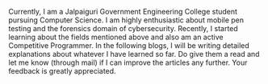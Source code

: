 Currently, I am a Jalpaiguri Government Engineering College student pursuing Computer Science.
I am highly enthusiastic about mobile pen testing and the forensics domain of cybersecurity.
Recently, I started learning about the fields mentioned above and also am an active Competitive Programmer.
In the following blogs, I will be writing detailed explanations about whatever I have learned so far.
Do give them a read and let me know (through mail) if I can improve the articles any further. Your feedback is greatly appreciated.
